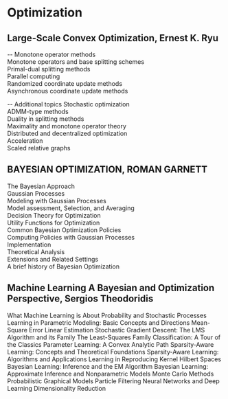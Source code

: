# Optimization

## Large-Scale Convex Optimization, Ernest K. Ryu
-- Monotone operator methods  
Monotone operators and base splitting schemes  
Primal-dual splitting methods  
Parallel computing  
Randomized coordinate update methods  
Asynchronous coordinate update methods  

-- Additional topics
Stochastic optimization  
ADMM-type methods  
Duality in splitting methods  
Maximality and monotone operator theory  
Distributed and decentralized optimization  
Acceleration  
Scaled relative graphs  

## BAYESIAN OPTIMIZATION, ROMAN GARNETT
The Bayesian Approach  
Gaussian Processes  
Modeling with Gaussian Processes  
Model assessment, Selection, and Averaging  
Decision Theory for Optimization  
Utility Functions for Optimization  
Common Bayesian Optimization Policies  
Computing Policies with Gaussian Processes  
Implementation  
Theoretical Analysis  
Extensions and Related Settings  
A brief history of Bayesian Optimization 

## Machine Learning A Bayesian and Optimization Perspective, Sergios Theodoridis
What Machine Learning is About
Probability and Stochastic Processes
Learning in Parametric Modeling: Basic Concepts and Directions
Mean-Square Error Linear Estimation
Stochastic Gradient Descent: The LMS Algorithm and its Family
The Least-Squares Family
Classification: A Tour of the Classics
Parameter Learning: A Convex Analytic Path
Sparsity-Aware Learning: Concepts and Theoretical Foundations
Sparsity-Aware Learning: Algorithms and Applications
Learning in Reproducing Kernel Hilbert Spaces
Bayesian Learning: Inference and the EM Algorithm
Bayesian Learning: Approximate Inference and Nonparametric Models
Monte Carlo Methods
Probabilistic Graphical Models
Particle Filtering
Neural Networks and Deep Learning
Dimensionality Reduction
